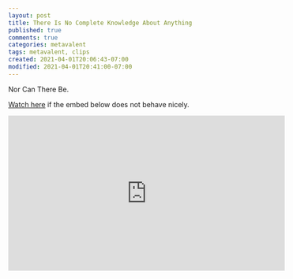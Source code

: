 ```yaml
---
layout: post
title: There Is No Complete Knowledge About Anything
published: true
comments: true
categories: metavalent
tags: metavalent, clips
created: 2021-04-01T20:06:43-07:00
modified: 2021-04-01T20:41:00-07:00
---
```


Nor Can There Be.

[Watch here](https://youtu.be/ofdFJlyVlfk) if the embed below does not behave nicely. 

<div class="embed-container"><iframe width="560" height="315" src="https://www.youtube.com/embed/ofdFJlyVlfk" title="YouTube video player" frameborder="0" allow="accelerometer; autoplay; clipboard-write; encrypted-media; gyroscope; picture-in-picture" allowfullscreen></iframe></div>
